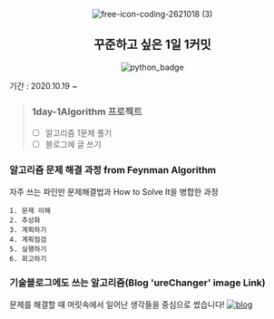 <div align=center>

![free-icon-coding-2621018 (3)](https://user-images.githubusercontent.com/56578913/99679244-12f37f80-2abf-11eb-83f7-0e8ced2cd0fc.png)
## 꾸준하고 싶은 1일 1커밋
![python_badge](https://img.shields.io/badge/-Python-blue?logo=Python&logoColor=white)

<div align=left>
  
기간 : 2020.10.19 ~
  
> ### 1day-1Algorithm 프로젝트
> - [ ] 알고리즘 1문제 풀기
> - [ ] 블로그에 글 쓰기

### 알고리즘 문제 해결 과정 from Feynman Algorithm
자주 쓰는 파인만 문제해결법과 How to Solve It을 병합한 과정
```
1. 문제 이해
2. 추상화
3. 계획하기
4. 계획점검
5. 실행하기
6. 회고하기
```

### 기술블로그에도 쓰는 알고리즘(Blog 'ureChanger' image Link)
문제를 해결할 때 머릿속에서 일어난 생각들을 중심으로 썼습니다!
[![blog](https://user-images.githubusercontent.com/56578913/99676221-90b58c00-2abb-11eb-9eb5-889bb331bb51.png)](https://medium.com/urechanger/tagged/algorithms)

